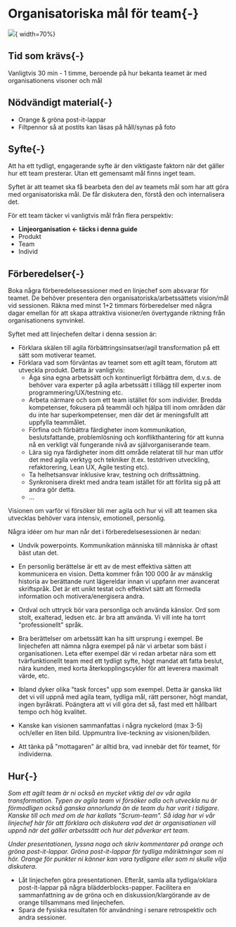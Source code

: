 # Organisatoriska mål för team{-}
![](images/goals-for-teams.png){ width=70%}

## Tid som krävs{-}
Vanligtvis 30 min - 1 timme, beroende på hur bekanta teamet är med organisationens visoner och mål

## Nödvändigt material{-}
* Orange & gröna post-it-lappar
* Filtpennor så at postits kan läsas på håll/synas på foto

## Syfte{-}
Att ha ett tydligt, engagerande syfte är den viktigaste faktorn när det gäller hur ett team presterar. Utan ett gemensamt mål finns inget team.

Syftet är att teamet ska få bearbeta den del av teamets mål som har att göra med organisatoriska mål.
De får diskutera den, förstå den och internalisera det. 

För ett team täcker vi vanligtvis mål från flera perspektiv:

* **Linjeorganisation &lt;- täcks i denna guide**
* Produkt
* Team
* Individ

## Förberedelser{-}
Boka några förberedelsesessioner med en linjechef som absvarar för teamet. De behöver presentera den organisatoriska/arbetssättets vision/mål vid sessionen. Räkna med minst 1+2 timmars förberedelser med några dagar emellan för att skapa attraktiva visioner/en övertygande riktning från organisationens synvinkel.

Syftet med att linjechefen deltar i denna session är:

- Förklara skälen till agila förbättringsinsatser/agil transformation på ett sätt som motiverar teamet.
- Förklara vad som förväntas av teamet som ett agilt team, förutom att utveckla produkt. Detta är vanligtvis:
  - Äga sina egna arbetssätt och kontinuerligt förbättra dem, d.v.s. de behöver vara experter på agila arbetssätt i tillägg till experter inom programmering/UX/testning etc.
  - Arbeta närmare och som ett team istället för som individer. Bredda kompetenser, fokusera på teammål och hjälpa till inom områden där du inte har superkompetenser, men där det är meningsfullt att uppfylla teammålet.
  - Förfina och förbättra färdigheter inom kommunikation, beslutsfattande, problemlösning och konflikthantering för att kunna nå en verkligt väl fungerande nivå av självorganiserande team.
  - Lära sig nya färdigheter inom ditt område relaterat till hur man utför det med agila verktyg och tekniker (t.ex. testdriven utveckling, refaktorering, Lean UX, Agile testing etc).
  - Ta helhetsansvar inklusive krav, testning och driftssättning.
  - Synkronisera direkt med andra team istället för att förlita sig på att andra gör detta.
  - ...

Visionen om varför vi försöker bli mer agila och hur vi vill att teamen ska utvecklas behöver vara intensiv, emotionell, personlig.

Några idéer om hur man når det i förberedelsesessionen är nedan:

- Undvik powerpoints. Kommunikation människa till människa är oftast bäst utan det.
- En personlig berättelse är ett av de mest effektiva sätten att kommunicera en vision. Detta kommer från 100 000 år av mänsklig historia av berättande runt lägereldar innan vi uppfann mer avancerat skriftspråk. Det är ett unikt testat och effektivt sätt att förmedla information och motivera/energisera andra.

- Ordval och uttryck bör vara personliga och använda känslor. Ord som stolt, exalterad, ledsen etc. är bra att använda. Vi vill inte ha torrt "professionellt" språk.
- Bra berättelser om arbetssätt kan ha sitt ursprung i exempel. Be linjechefen att nämna några exempel på när vi arbetar som bäst i organisationen. Leta efter exempel där vi redan arbetar nära som ett tvärfunktionellt team med ett tydligt syfte, högt mandat att fatta beslut, nära kunden, med korta återkopplingscykler för att leverera maximalt värde, etc.
- Ibland dyker olika "task forces" upp som exempel. Detta är ganska likt det vi vill uppnå med agila team, tydliga mål, rätt personer, högt mandat, ingen byråkrati. Poängtera att vi vill göra det så, fast med ett hållbart tempo och hög kvalitet.
- Kanske kan visionen sammanfattas i några nyckelord (max 3-5) och/eller en liten bild. Uppmuntra live-teckning av visionen/bilden.
- Att tänka på "mottagaren" är alltid bra, vad innebär det för teamet, för individerna. 

## Hur{-}
  *Som ett agilt team är ni också en mycket viktig del av vår agila transformation. Typen av agila team vi försöker odla och utveckla nu är förmodligen också ganska annorlunda än de team du har varit i tidigare. Kanske till och med om de har kallats "Scrum-team". Så idag har vi vår linjechef här för att förklara och diskutera vad det är organisationen vill uppnå när det gäller arbetssätt och hur det påverkar ert team.*

  *Under presentationen, lyssna noga och skriv kommentarer på orange och gröna post-it-lappar. Gröna post-it-lappar för tydliga målriktningar som ni hör. Orange för punkter ni känner kan vara tydligare eller som ni skulle vilja diskutera.*

  - Låt linjechefen göra presentationen. Efteråt, samla alla tydliga/oklara post-it-lappar på några blädderblocks-papper. Facilitera en sammanfattning av de gröna och en diskussion/klargörande av de orange tillsammans med linjechefen.
  - Spara de fysiska resultaten för användning i senare retrospektiv och andra sessioner.
